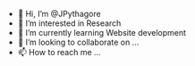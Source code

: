 - 👋 Hi, I’m @JPythagore
- 👀 I’m interested in Research
- 🌱 I’m currently learning Website development
- 💞️ I’m looking to collaborate on ...
- 📫 How to reach me ...

<!---
JPythagore/JPythagore is a ✨ special ✨ repository because its `README.md` (this file) appears on your GitHub profile.
You can click the Preview link to take a look at your changes.
--->
